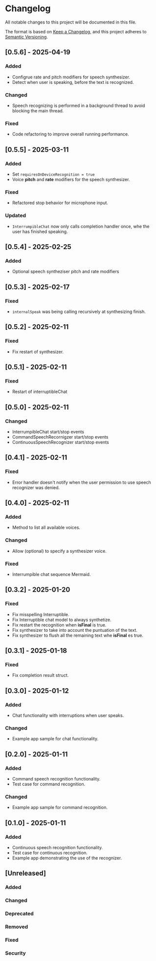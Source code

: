 # Changelog

All notable changes to this project will be documented in this file.

The format is based on [Keep a Changelog](https://keepachangelog.com/en/1.1.0/),
and this project adheres to [Semantic Versioning](https://semver.org/spec/v2.0.0.html).

## [0.5.6] - 2025-04-19

### Added

- Configrue rate and pitch modifiers for speech synthesizer.
- Detect when user is speaking, before the text is recognized.

### Changed

- Speech recognizing is performed in a background thread to avoid blocking the main thread.

### Fixed

- Code refactoring to improve overall running performance.

## [0.5.5] - 2025-03-11

### Added

- Set `requiresOnDeviceRecognition = true`
- Voice **pitch** and **rate** modifiers for the speech synthesizer.

### Fixed

- Refactored stop behavior for microphone input.

### Updated

- `InterrumpibleChat` now only calls completion handler once, whe the user has finished speaking.

## [0.5.4] - 2025-02-25

### Added
- Optional speech syntheziser pitch and rate modifiers

## [0.5.3] - 2025-02-17

### Fixed

- `internalSpeak` was being calling recursively at synthesizing finish.

## [0.5.2] - 2025-02-11

### Fixed

- Fix restart of synthesizer.

## [0.5.1] - 2025-02-11

### Fixed
- Restart of interruptibleChat

## [0.5.0] - 2025-02-11

### Changed
- InterrumpibleChat start/stop events 
- CommandSpeechRecornigzer start/stop events
- ContinuousSpeechRecognizer start/stop events
  
## [0.4.1] - 2025-02-11

### Fixed
- Error handler doesn't notify when the user permission to use speech recognizer was denied.

## [0.4.0] - 2025-02-11
### Added
- Method to list all available voices.

### Changed
- Allow (optional) to specify a synthesizer voice.

### Fixed
- Interrumpible chat sequence Mermaid.

## [0.3.2] - 2025-01-20
### Fixed
- Fix misspelling Interruptible.
- Fix Interruptible chat model to always synthetize.
- Fix restart the recognition when **isFinal** is true.
- Fix synthesizer to take into account the puntuation of the text.
- Fix synthesizer to flush all the remaining text whe **isFinal** es true.

## [0.3.1] - 2025-01-18

### Fixed
- Fix completion result struct.

## [0.3.0] - 2025-01-12

### Added
- Chat functionality with interruptions when user speaks.

### Changed
- Example app sample for chat functionality.

## [0.2.0] - 2025-01-11

### Added
- Command speech recognition functionality.
- Test case for command recognition.

### Changed
- Example app sample for command recognition.

## [0.1.0] - 2025-01-11

### Added
- Continuous speech recognition functionality.
- Test case for continuous recognition.
- Example app demonstrating the use of the recognizer.

## [Unreleased]

### Added
### Changed
### Deprecated
### Removed
### Fixed
### Security

